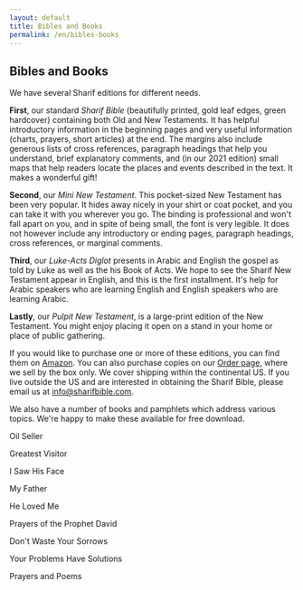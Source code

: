 ```yaml
---
layout: default
title: Bibles and Books
permalink: /en/bibles-books
---
```

## Bibles and Books

We have several Sharif editions for different needs.

**First**, our standard *Sharif Bible* (beautifully printed, gold leaf edges, green hardcover) containing both Old and New Testaments. It has helpful introductory information in the beginning pages and very useful information (charts, prayers, short articles) at the end. The margins also include generous lists of cross references, paragraph headings that help you understand, brief explanatory comments, and (in our 2021 edition) small maps that help readers locate the places and events described in the text. It makes a wonderful gift!

**Second**, our *Mini New Testament*. This pocket-sized New Testament has been very popular. It hides away nicely in your shirt or coat pocket, and you can take it with you wherever you go. The binding is professional and won't fall apart on you, and in spite of being small, the font is very legible. It does not however include any introductory or ending pages, paragraph headings, cross references, or marginal comments.

**Third**, our *Luke-Acts Diglot* presents in Arabic and English the gospel as told by Luke as well as the his Book of Acts. We hope to see the Sharif New Testament appear in English, and this is the first installment. It's help for Arabic speakers who are learning English and English speakers who are learning Arabic.

**Lastly**, our *Pulpit New Testament*, is a large-print edition of the New Testament. You might enjoy placing it open on a stand in your home or place of public gathering.

If you would like to purchase one or more of these editions, you can find them on [Amazon](). You can also purchase copies on our [Order page](), where we sell by the box only. We cover shipping within the continental US. If you live outside the US and are interested in obtaining the Sharif Bible, please email us at info@sharifbible.com.

We also have a number of books and pamphlets which address various topics. We're happy to make these available for free download.

Oil Seller


Greatest Visitor


I Saw His Face


My Father


He Loved Me


Prayers of the Prophet David


Don't Waste Your Sorrows


Your Problems Have Solutions


Prayers and Poems




